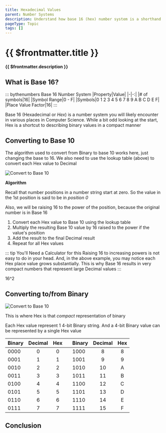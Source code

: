 ```yaml
---
title: Hexadecimal Values
parent: Number Systems
description: Understand how base 16 (hex) number system is a shorthand to base 2 (binary)
pageType: Topic
tags: []
---
```


# {{ $frontmatter.title }}
**{{ $frontmatter.description }}**

<KeyConcepts :ConceptArray= "[
{
  Concept:'Base 16 is a compact means to representing binary values',
  Details:'With a little understanding, hardware and software practitioners can translate between Hex and Binary '
}
]" />

## What is **Base 16**?

::: bythenumbers Base 16 Number System
|Property|Value|
|-|-:|
|# of symbols|16|
|Symbol Range|0 - F|
|Symbols|0 1 2 3 4 5 6 7 8 9 A B C D E F|
|Place Value Factor|16|
:::

Base 16 (Hexadecimal or *Hex*) is a number system you will likely encounter in various places in Computer Science. While a bit odd looking at the start, Hex is a shortcut to describing binary values in a compact manner


## Converting to Base 10

The algorithm used to convert from Binary to base 10 works here, just changing the base to 16. We also need to use the lookup table (above) to convert each Hex value to Decimal

![Convert to Base 10](/images/NumberSystems/Base16_ConvertToBase10.png)

**Algorithm**

Recall that number positions in a number string start at zero. So the value in the 1st position is said to be in *position 0*

Also, we will be raising 16 to the power of the position, because the original number is in Base 16

1. Convert each Hex value to Base 10 using the lookup table
1. Multiply the resulting Base 10 value by 16 raised to the power if the value's position
1. Add the result to the final Decimal result
1. Repeat for all Hex values

::: tip You'll Need a Calculator for this
Raising 16 to increasing powers is not easy to do in your head. And, in the above example, you may notice each Hex place value grows substantially. This is why Base 16 results in very compact numbers that represent large Decimal values
:::

16^2

## Converting to/from Binary

![Convert to Base 10](/images/NumberSystems/Base16_ConvertFromBase2.png)

This is where Hex is that *compact* representation of binary

Each Hex value represent 1 4-bit Binary string. And a 4-bit Binary value can be represented by a single Hex value

|Binary|Decimal|Hex||Binary|Decimal|Hex|
|-|:-:|:-:|-|-|:-:|:-:|
|0000|0|0||1000|8|8|
|0001|1|1||1001|9|9|
|0010|2|2||1010|10|A|
|0011|3|3||1011|11|B|
|0100|4|4||1100|12|C|
|0101|5|5||1101|13|D|
|0110|6|6||1110|14|E|
|0111|7|7||1111|15|F|









## Conclusion